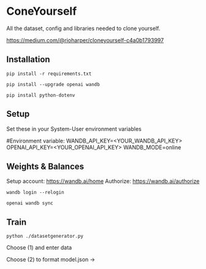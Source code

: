 # ConeYourself
All the dataset, config and libraries needed to clone yourself.

https://medium.com/@rioharper/cloneyourself-c4a0b1793997

## Installation
```pip install -r requirements.txt```

```pip install --upgrade openai wandb```

```pip install python-dotenv```
## Setup
Set these in your System-User environment variables

#Environment variable:
WANDB_API_KEY=<YOUR_WANDB_API_KEY>
OPENAI_API_KEY=<YOUR_OPENAI_API_KEY>
WANDB_MODE=online

## Weights & Balances
Setup account: https://wandb.ai/home
Authorize: https://wandb.ai/authorize

```wandb login --relogin```

```openai wandb sync```


## Train
```python ./datasetgenerator.py```

Choose (1) and enter data

Choose (2) to format model.json ->